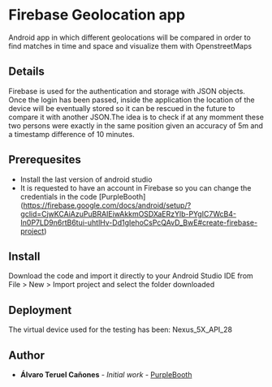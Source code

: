 # Firebase Geolocation app

Android app in which different geolocations will be compared in order to find matches in time and space and visualize them with OpenstreetMaps

## Details
Firebase is used for the authentication and storage with JSON objects. Once the login has been passed, inside the application the location of the device will be eventually stored so it can be rescued in the future to compare it with another JSON.The idea is to check if at any momment these two persons were exactly in the same position given an accuracy of 5m and a timestamp difference of 10 minutes. 

## Prerequesites

* Install the last version of android studio 
* It is requested to have an account in Firebase so you can change the credentials in the code [PurpleBooth] (https://firebase.google.com/docs/android/setup/?gclid=CjwKCAiAzuPuBRAIEiwAkkmOSDXaERzYlb-PYgIC7WcB4-In0P7LD9n6rtB6tui-uhtlHv-Dd1gIehoCsPcQAvD_BwE#create-firebase-project)

## Install

Download the code and import it directly to your Android Studio IDE from File > New > Import project and select the folder downloaded


## Deployment

The virtual device used for the testing has been: Nexus_5X_API_28 

## Author

* **Álvaro Teruel Cañones** - *Initial work* - [PurpleBooth](https://github.com/alteruca)
